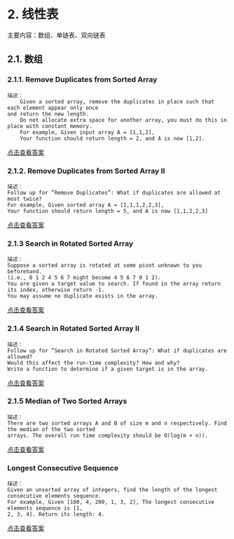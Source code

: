 # 2. 线性表
主要内容：数组、单链表、双向链表
## 2.1. 数组
### 2.1.1. Remove Duplicates from Sorted Array
```
描述：
    Given a sorted array, remove the duplicates in place such that each element appear only once
and return the new length.
    Do not allocate extra space for another array, you must do this in place with constant memory.
    For example, Given input array A = [1,1,2],
    Your function should return length = 2, and A is now [1,2].
```
[点击查看答案](./2.1.1.hpp)

### 2.1.2. Remove Duplicates from Sorted Array II
```
描述：
Follow up for ”Remove Duplicates”: What if duplicates are allowed at most twice?
For example, Given sorted array A = [1,1,1,2,2,3],
Your function should return length = 5, and A is now [1,1,2,2,3]
```
[点击查看答案](./2.1.2.hpp)

### 2.1.3 Search in Rotated Sorted Array
```
描述：
Suppose a sorted array is rotated at some pivot unknown to you beforehand.
(i.e., 0 1 2 4 5 6 7 might become 4 5 6 7 0 1 2).
You are given a target value to search. If found in the array return its index, otherwise return -1.
You may assume no duplicate exists in the array.
```
[点击查看答案](./2.1.3.hpp)

### 2.1.4 Search in Rotated Sorted Array II
```
描述：
Follow up for ”Search in Rotated Sorted Array”: What if duplicates are allowed?
Would this affect the run-time complexity? How and why?
Write a function to determine if a given target is in the array.
```
[点击查看答案](./2.1.4.hpp)

### 2.1.5 Median of Two Sorted Arrays
```
描述：
There are two sorted arrays A and B of size m and n respectively. Find the median of the two sorted
arrays. The overall run time complexity should be O(log(m + n)).
```
[点击查看答案](./2.1.5.hpp)

### Longest Consecutive Sequence
```
描述：
Given an unsorted array of integers, find the length of the longest consecutive elements sequence.
For example, Given [100, 4, 200, 1, 3, 2], The longest consecutive elements sequence is [1,
2, 3, 4]. Return its length: 4.
```
[点击查看答案](./2.1.6.hpp)